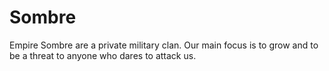# Sombre
Empire Sombre are a private military clan. Our main focus is to grow and to be a threat to anyone who dares to attack us. 
